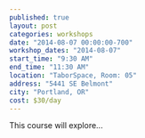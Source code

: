 ```yaml
---
published: true
layout: post
categories: workshops
date: "2014-08-07 00:00:00-700"
workshop_dates: "2014-08-07"
start_time: "9:30 AM"
end_time: "11:30 AM"
location: "TaborSpace, Room: 05"
address: "5441 SE Belmont"
city: "Portland, OR"
cost: $30/day
---
```


This course will explore...